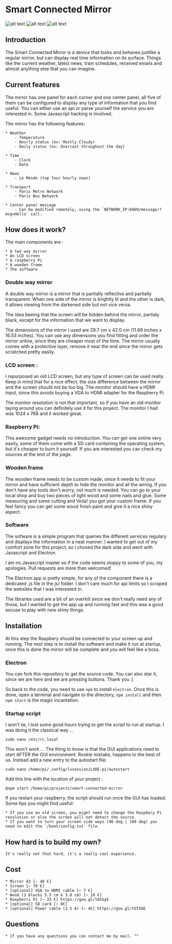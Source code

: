 # Smart Connected Mirror
![alt text](http://i.imgur.com/g05nqVD.png "Full")
![alt text](http://i.imgur.com/3Rp71KT.png "Header")
![alt text](http://i.imgur.com/uC1qAdi.jpg "Footer")



## Introduction
The Smart Connected Mirror is a device that looks and behaves justlike a regular mirror, but can display real time information on its surface. 
Things like the current weather, latest news, train schedules, received emails and almost anything else that you can imagine.

## Current features
The mirror has one panel for each corner and one center panel, all five of them can be configured to display any type of information that you find useful. You can either use an api or parse yourself the service you are interested in. Some Javascript hacking is involved.

The mirror has the following features:

	* Weather
		- Temperature
		- Hourly status (ex: Mostly Cloudy)
		- Daily status (ex: Overcast throughout the day)
	
	* Time 
		- Clock
		- Date

	* News 
		- Le Monde (top four hourly news)

	* Transport 
		- Paris Metro Network
		- Paris Bus Network 
		
	* Center panel message
		- Can be modified remotely, using the `NETWORK_IP:6969/message/?msg=Hello` call.

## How does it work?
The main components are :

    * A two way mirror
    * An LCD screen
    * A raspberry Pi
    * A wooden frame
    * The software

### Double way mirror 
A double way mirror is a mirror that is partially reflective and partially transparent. When one side of the mirror is brightly lit and the other is dark, it allows viewing from the darkened side but not vice versa.

The idea beeing that the screen will be hidden behind the mirror, partialy black, except for the information that we want to display. 

The dimensions of the mirror I used are 29.7 cm x 42.0 cm (11.69 inches x 16.53 inches). You can use any dimensions you find fitting and order the mirror online, since they are cheaper most of the time. The mirror usually comes with a protective layer, remove it near the end since the mirror gets scratched pretty easily.

### LCD screen :
I repurposed an old LCD screen, but any type of screen can be used really. Keep in mind that for a nice effect, the size difference between the mirror and the screen should not be too big. The monitor should have a HDMI input, since this avoids buying a VGA to HDMI adapter for the Raspberry Pi.

The monitor resolution is not that important, so if you have an old monitor laying around you can definitely use it for this project. The monitor I had was 1024 x 768 and it worked great.

### Raspberry Pi:
This awesome gadget needs no introduction. You can get one online very easily, some of them come with a SD card containing the operating system, but it's cheaper to burn it yourself. If you are interested you can check my sources at the end of the page.

### Wooden frame
The wooden frame needs to be custom made, since it needs to fit your mirror and have sufficient depth to hide the monitor and all the wiring. If you don't have any tools don't worry, not much is needed. You can go to your local shop and buy two pieces of light wood and some nails and glue. Some measuring and some cutting and Voila! you got your custom frame. If you feel fancy you can get some wood finish paint and give it a nice shiny aspect.

### Software
The sofware is a simple program that queries the different services regulary and displays the information in a neat manner. I wanted to get out of my comfort zone for this project, so I chosed the dark side and went with Javascript and Electron.

I am no Javascript master so if the code seems sloppy to some of you, my apologies. Pull requests are more than welcomed!

The Electron app is pretty simple, for any of the component there is a dedicated .js file in the js/ folder. I don't care much for api limits so I scraped the websites that I was interested in.

The libraries used are a bit of an overkill since we don't really need any of those, but I wanted to get the app up and running fast and this was a good excuse to play with new shiny things.

## Installation
At this step the Raspbery should be connected to your screen up and running. The next step is to install the software and make it run at startup, once this is done the mirror will be complete and you will feel like a boss.

### Electron
You can fork this repository to get the source code. You can also star it, since we are here and we are pressing buttons. Thank you :)

So back to the code, you need to use `npm` to install `electron`. Once this is done, open a terminal and navigate to the directory, `npm install` and then `npm start` is the magic incantation.

### Startup script
I won't lie, I lost some good hours trying to get the script to run at startup. I was doing it the classical way ...

`sudo nano /etc/rc.local`

This won't work ...
The thing to know is that the GUI applications need to start AFTER the GUI environment. Rookie mistake, happens to the best of us. Instead add a new entry to the autostart file:

`sudo nano /home/pi/.config/lxsession/LXDE-pi/autostart` 

Add this line with the location of your project :

```@npm start /home/pi/projects/smart-connected-mirror```

If you restart your raspberry, the script should run once the GUI has loaded.
Some tips you might find useful:

    * If you use an old screen, you might need to change the Raspbery Pi resolution or else the screen will not detect the source.
    * If you want to turn your screen side ways (90 deg | 180 deg) you need to edit the `/boot/config.txt` file.


##  How hard is to build my own?
	It's really not that hard, it's a really cool experience.

## Cost
	* Mirror A3 [~ 40 €]
	* Screen [~ 70 €]
	* [optional] VGA to HDMI cable [~ 7 €]
	* Wood (2 blocks 5.5 cm & 3.0 cm) [~ 10 €]
	* Raspberri Pi [~ 33 €] https://goo.gl/l85SyE
	* [optional] SD card [~ 8€]
	* [optional] Power cable (2.5 A) [~ 4€] https://goo.gl/tGTXGE

## Questions
	* If you have any questions you can contact me by mail. ^^